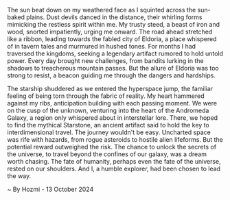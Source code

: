 
The sun beat down on my weathered face as I squinted across the sun-baked plains. Dust devils danced in the distance, their whirling forms mimicking the restless spirit within me.  My trusty steed, a beast of iron and wood, snorted impatiently, urging me onward.  The road ahead stretched like a ribbon, leading towards the fabled city of Eldoria, a place whispered of in tavern tales and murmured in hushed tones.  For months I had traversed the kingdoms, seeking a legendary artifact rumored to hold untold power.  Every day brought new challenges, from bandits lurking in the shadows to treacherous mountain passes.  But the allure of Eldoria was too strong to resist, a beacon guiding me through the dangers and hardships.

The starship shuddered as we entered the hyperspace jump, the familiar feeling of being torn through the fabric of reality.  My heart hammered against my ribs, anticipation building with each passing moment.  We were on the cusp of the unknown, venturing into the heart of the Andromeda Galaxy, a region only whispered about in interstellar lore.  There, we hoped to find the mythical Starstone, an ancient artifact said to hold the key to interdimensional travel.  The journey wouldn't be easy.  Uncharted space was rife with hazards, from rogue asteroids to hostile alien lifeforms.  But the potential reward outweighed the risk.  The chance to unlock the secrets of the universe, to travel beyond the confines of our galaxy, was a dream worth chasing.  The fate of humanity, perhaps even the fate of the universe, rested on our shoulders.  And I, a humble explorer, had been chosen to lead the way. 

~ By Hozmi - 13 October 2024
